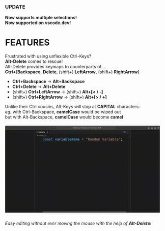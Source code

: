 ### UPDATE
**Now supports multiple selections!**  
**Now supported on vscode.dev!**

# FEATURES

Frustrated with using unflexible Ctrl-Keys?  
**Alt-Delete** comes to rescue!  
Alt-Delete provides keymaps to counterparts of...  
**Ctrl+**[**Backspace**, **Delete**, (shift+) **LeftArrow**, (shift+) **RightArrow**]

- **Ctrl+Backspace** → **Alt+Backspace**
- **Ctrl+Delete** → **Alt+Delete**
- (shift+) **Ctrl+LeftArrow** → (shift+) **Alt+[< / -]**
- (shift+) **Ctrl+RightArrow** → (shift+) **Alt+[> / +]**

Unlike their Ctrl cousins, Alt-Keys will stop at **CAPITAL** characters:  
*eg.* with Ctrl-Backspace, **camelCase** would be wiped out  
but with Alt-Backspace, **camelCase** would become **camel**

####
![SHOWCASE](https://github.com/CarbonicSoda/vscode-alt-delete/blob/master/media/showcase.gif?raw=true)

###
*Easy editing without ever moving the mouse with the help of **Alt-Delete**!*